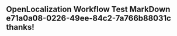 <properties
ms.topic="hero-topic"
ms.test1="hero-topic"
ms.test2="test"/>

## OpenLocalization Workflow Test MarkDown e71a0a08-0226-49ee-84c2-7a766b88031c thanks!
